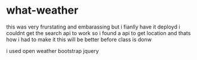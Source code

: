 # what-weather
this was very frurstating and embarassing but i fianlly have it deployd i couldnt get the search api to work so i found a api to get location and thats how i had to make it this will be better before class is donw

i used open weather 
bootstrap 
jquery
